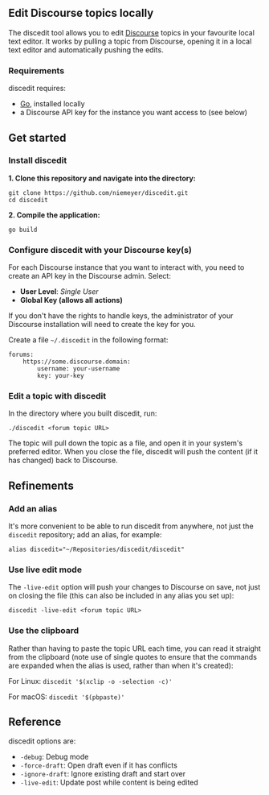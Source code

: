 ## Edit Discourse topics locally

The discedit tool allows you to edit [Discourse](https://www.discourse.org/) topics in your favourite local text editor. It works by pulling a topic from Discourse, opening it in a local text editor and automatically pushing the edits.

### Requirements

discedit requires:

* [Go](https://golang.org/doc/install), installed locally
* a Discourse API key for the instance you want access to (see below)


## Get started

### Install discedit

**1. Clone this repository and navigate into the directory:**
```
git clone https://github.com/niemeyer/discedit.git
cd discedit
```

**2. Compile the application:**
```
go build
```


### Configure discedit with your Discourse key(s)

For each Discourse instance that you want to interact with, you need to create an API key in the Discourse admin. Select:

* **User Level**: *Single User*
* **Global Key (allows all actions)**

If you don't have the rights to handle keys, the administrator of your Discourse installation will need to create the key for you.

Create a file `~/.discedit` in the following format:

```
forums:
    https://some.discourse.domain:
        username: your-username
        key: your-key
```

### Edit a topic with discedit

In the directory where you built discedit, run:

```
./discedit <forum topic URL>
```

The topic will pull down the topic as a file, and open it in your system's preferred editor. When you close the file, discedit will push the content (if it has changed) back to Discourse.


## Refinements

### Add an alias

It's more convenient to be able to run discedit from anywhere, not just the `discedit` repository; add an alias, for example:

```
alias discedit="~/Repositories/discedit/discedit"
```

### Use live edit mode

The `-live-edit` option will push your changes to Discourse on save, not just on closing the file (this can also be included in any alias you set up):

```
discedit -live-edit <forum topic URL>
```

### Use the clipboard

Rather than having to paste the topic URL each time, you can read it straight from the clipboard (note use of single quotes to ensure that the commands are expanded when the alias is used, rather than when it's created):

For Linux: `discedit '$(xclip -o -selection -c)'`

For macOS: `discedit '$(pbpaste)'`


## Reference

discedit options are:

* `-debug`: Debug mode
* `-force-draft`: Open draft even if it has conflicts
* `-ignore-draft`: Ignore existing draft and start over
* `-live-edit`: Update post while content is being edited
